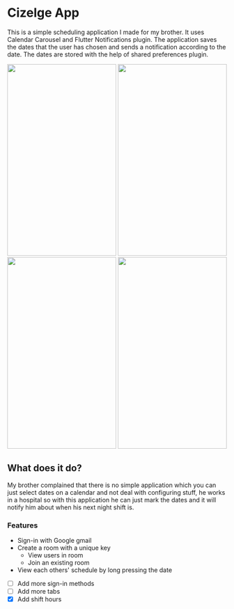 # Cizelge App

This is a simple scheduling application I made for my brother. It uses Calendar Carousel and Flutter Notifications plugin. The application saves the dates that the user has chosen and sends a notification according to the date. The dates are stored with the help of shared preferences plugin.



<img src="https://user-images.githubusercontent.com/32751228/77929729-ac60ed80-72b2-11ea-8102-407fdb5837b9.png" width="250" height="440"/>
<img src="https://user-images.githubusercontent.com/32751228/77929799-c39fdb00-72b2-11ea-9461-bbe2ad568900.png" width="250" height="440"/>
<img src="https://user-images.githubusercontent.com/32751228/77929989-f6e26a00-72b2-11ea-91a4-03ea6e63c59e.png" width="250" height="440"/>
<img src="https://user-images.githubusercontent.com/32751228/77930443-9273da80-72b3-11ea-9c91-6ec1b289468d.png" width="250" height="440"/>


## What does it do?
My brother complained that there is no simple application which you can just select dates on a calendar and not deal with configuring stuff, he works in a hospital so with this application he can just mark the dates and it will notify him about when his next night shift is.


### Features
- Sign-in with Google gmail 
- Create a room with a unique key
    - View users in room
    - Join an existing room
- View each others' schedule by long pressing the date
- [ ] Add more sign-in methods
- [ ] Add more tabs
- [x] Add shift hours
